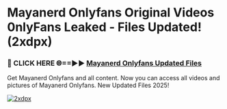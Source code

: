 # Mayanerd Onlyfans Original Videos 0nlyFans Leaked - Files Updated! (2xdpx)

<h3>🔴 CLICK HERE 🌐==►► <a href="https://tinyurl.com/2m67pmp6" rel="nofollow">Mayanerd Onlyfans Updated Files</a></h3>

Get Mayanerd Onlyfans and all content. Now you can access all videos and pictures of Mayanerd Onlyfans. New Updated Files 2025!

[![2xdpx](https://i.imgur.com/H4QAA4z.gif)](https://tinyurl.com/2m67pmp6)